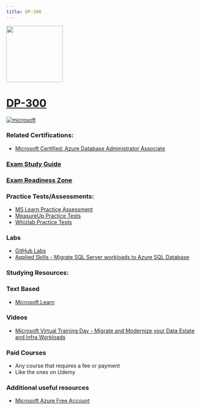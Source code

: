 ```yaml
---
title: DP-300
---
```


<img src="/dp-300.png" width="150" height="150">

# [DP-300](https://learn.microsoft.com/certifications/exams/dp-300)

<a href='https://learn.microsoft.com/en-us/certifications/browse/?type=role-based&levels=intermediate' target="_blank"><img alt='microsoft' src='https://img.shields.io/badge/associate-100000?style=for-the-badge&logo=microsoft&logoColor=white&labelColor=0078D4&color=212221'/></a> 

### Related Certifications:
- [Microsoft Certified: Azure Database Administrator Associate](https://learn.microsoft.com/en-us/certifications/azure-database-administrator-associate)

### [Exam Study Guide](https://aka.ms/dp300-studyguide)
### [Exam Readiness Zone](https://learn.microsoft.com/en-us/shows/exam-readiness-zone/preparing-for-dp-300-plan-and-implement-data-platform-resources-1-of-5/)

### Practice Tests/Assessments:
- [MS Learn Practice Assessment](https://learn.microsoft.com/certifications/exams/dp-300/practice/assessment?assessment-type=practice&assessmentId=58)
- [MeasureUp Practice Tests](https://www.measureup.com/microsoft-practice-test-dp-300-administering-relational-databases-on-microsoft-azure.html)
- [Whizlab Practice Tests](https://www.whizlabs.com/microsoft-azure-certification-dp-300/)

### Labs
- [GitHub Labs](https://aka.ms/dp300labs)
- [Applied Skills - Migrate SQL Server workloads to Azure SQL Database](https://learn.microsoft.com/en-us/credentials/applied-skills/migrate-sql-workloads-azure-sql-database/)

### Studying Resources:

### Text Based
- [Microsoft Learn](https://learn.microsoft.com/certifications/exams/dp-300)
### Videos
- [Microsoft Virtual Training Day - Migrate and Modernize your Data Estate and Infra Workloads](https://events.microsoft.com/en-us/allevents/?language=English&clientTimeZone=1&search=Microsoft%20365%20Virtual%20Training%20Day:%20Managing%20Windows%20and%20Surface%20Devices)
### Paid Courses
- Any course that requires a fee or payment
- Like the ones on Udemy
### Additional useful resources
- [Microsoft Azure Free Account](https://azure.microsoft.com/en-us/offers/ms-azr-0044p)
